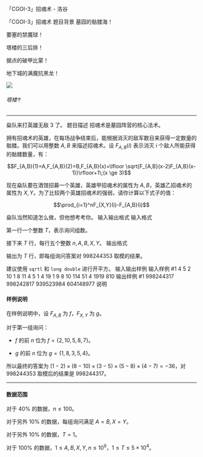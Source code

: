 



「CGOI-3」招魂术 - 洛谷














「CGOI-3」招魂术
题目背景
墓园的骷髅海！

要塞的禁魔球！

塔楼的三后排！

据点的破甲比蒙！

地下城的满魔抗黑龙！

![](https://cdn.luogu.com.cn/upload/image_hosting/j0kff14j.png)

###### 塔楼↑

-----
燊队来打英雄无敌 3 了。
题目描述
招魂术是墓园阵营的核心法术。

拥有招魂术的英雄，在每场战争结束后，能根据消灭的敌军数目来获得一定数量的骷髅。我们可以用整数 $A,B$ 来描述招魂术。设 $F_{A,B}(i)$ 表示消灭 $i$ 个敌人所能获得的骷髅数量，有：

$$F_{A,B}(1)=A,F_{A,B}(2)=B,F_{A,B}(x)=\lfloor \sqrt{F_{A,B}(x-2)F_{A,B}(x-1)}\rfloor+1\;(x \ge 3)$$

现在燊队要在酒馆招募一个英雄，英雄甲招魂术的属性为 $A,B$，英雄乙招魂术的属性为 $X,Y$。为了比较两个英雄招魂术的强弱，请你计算以下式子的值：

$$\prod_{i=1}^nF_{X,Y}(i)-F_{A,B}(i)$$

燊队当然知道怎么做，但他想考考你。
输入输出格式
输入格式

第一行一个整数 $T$，表示询问组数。

接下来 $T$ 行，每行五个整数 $n,A,B,X,Y$。
输出格式

输出为 $T$ 行，即每组询问答案对 $998244353$ 取模的结果。

建议使用 `sqrtl` 和 `long double` 进行开平方。
输入输出样例
输入样例 #1
4
5 2 10 1 8
11 4 5 1 4
19 1 9 8 10
114 51 4 1919 810
输出样例 #1
998244317
998242817
939523984
604148977
说明
#### 样例说明

在样例说明中，设 $F_{A,B}$ 为 $f$，$F_{X,Y}$ 为 $g$。

对于第一组询问：

- $f$ 的前 $n$ 位为 $f=\{2,10,5,8,7\}$。

- $g$ 的前 $n$ 位为 $g=\{1,8,3,5,4\}$。

所以最终的答案为 $(1-2)\times(8-10)\times(3-5)\times(5-8)\times(4-7)=-36$，对 $998244353$ 取模后的结果是 $998244317$。

---

#### 数据范围

对于 $40\%$ 的数据，$n \le 100$。

对于另外 $10\%$ 的数据，每组询问满足 $A=B,X=Y$。

对于另外 $10\%$ 的数据，$T=1$。

对于 $100\%$ 的数据，$1 \le A,B,X,Y,n \le 10^9$，$1 \le T \le 5\times 10^4$。






